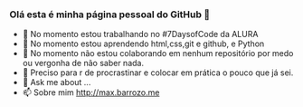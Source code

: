 ### Olá esta é minha página pessoal do GitHub 👋




- 🔭 No momento estou trabalhando no #7DaysofCode da ALURA
- 🌱 No momento estou aprendendo html,css,git e github, e Python
- 👯 No momento não estou colaborando em nenhum repositório por medo ou vergonha de não saber nada.
- 🤔 Preciso para r de procrastinar e colocar em prática o pouco que já sei.
- 💬 Ask me about ...
- 📫 Sobre mim  http://max.barrozo.me

